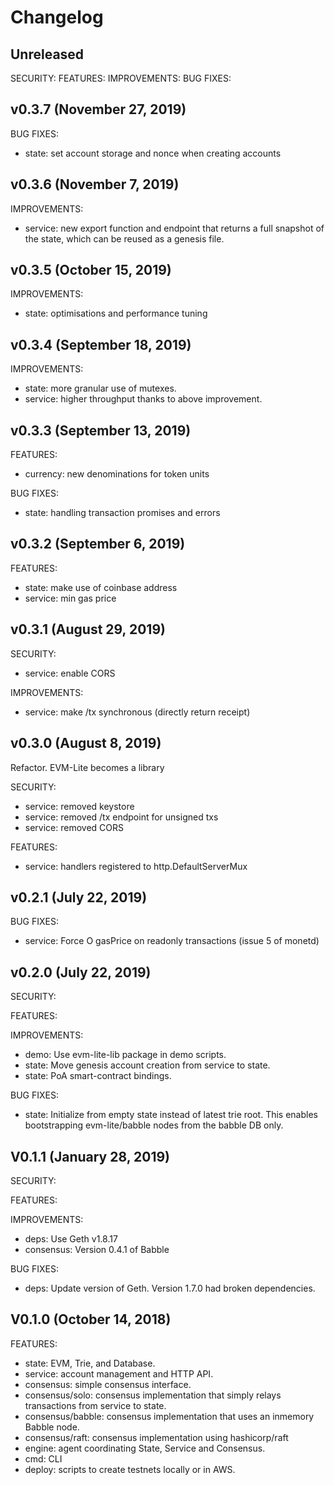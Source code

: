 
# Changelog

## Unreleased

SECURITY:
FEATURES:
IMPROVEMENTS:
BUG FIXES:

## v0.3.7 (November 27, 2019)

BUG FIXES:

- state: set account storage and nonce when creating accounts

## v0.3.6 (November 7, 2019)

IMPROVEMENTS:

- service: new export function and endpoint that returns a full snapshot of the
           state, which can be reused as a genesis file. 

## v0.3.5 (October 15, 2019)

IMPROVEMENTS:

- state: optimisations and performance tuning

## v0.3.4 (September 18, 2019)

IMPROVEMENTS:

- state: more granular use of mutexes.
- service: higher throughput thanks to above improvement.

## v0.3.3 (September 13, 2019)

FEATURES:

- currency: new denominations for token units

BUG FIXES:

- state: handling transaction promises and errors

## v0.3.2 (September 6, 2019)

FEATURES:
- state: make use of coinbase address
- service: min gas price

## v0.3.1 (August 29, 2019)

SECURITY:
- service: enable CORS

IMPROVEMENTS:
- service: make /tx synchronous (directly return receipt)

## v0.3.0 (August 8, 2019)

Refactor. EVM-Lite becomes a library

SECURITY:
- service: removed keystore
- service: removed /tx endpoint for unsigned txs
- service: removed CORS

FEATURES:
- service: handlers registered to http.DefaultServerMux

## v0.2.1 (July 22, 2019)

BUG FIXES: 
- service: Force O gasPrice on readonly transactions (issue 5 of monetd)

## v0.2.0 (July 22, 2019)

SECURITY:

FEATURES:

IMPROVEMENTS:
- demo: Use evm-lite-lib package in demo scripts.
- state: Move genesis account creation from service to state. 
- state: PoA smart-contract bindings.

BUG FIXES:
- state: Initialize from empty state instead of latest trie root. This enables
         bootstrapping evm-lite/babble nodes from the babble DB only.

## V0.1.1 (January 28, 2019)

SECURITY:

FEATURES:

IMPROVEMENTS:
- deps: Use Geth v1.8.17
- consensus: Version 0.4.1 of Babble

BUG FIXES:
- deps: Update version of Geth. Version 1.7.0 had broken dependencies.

## V0.1.0 (October 14, 2018)

FEATURES:
- state: EVM, Trie, and Database.
- service: account management and HTTP API.
- consensus: simple consensus interface.
- consensus/solo: consensus implementation that simply relays transactions from
  service to state.
- consensus/babble: consensus implementation that uses an inmemory Babble node.
- consensus/raft: consensus implementation using hashicorp/raft
- engine: agent coordinating State, Service and Consensus.
- cmd: CLI
- deploy: scripts to create testnets locally or in AWS.
